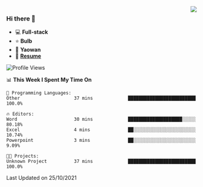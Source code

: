 <img align="right" src="https://github-readme-stats.vercel.app/api?username=LolipopJ&show_icons=true&count_private=true&hide_title=true&include_all_commits=true&theme=vue">

### Hi there 👋

- :computer: **Full-stack**
- :star: **Bulb**
- :pill: **Yaowan**
- :milky_way: [**Resume**](https://cdn.jsdelivr.net/gh/lolipopj/resume/export/resume-en.pdf)

<!--START_SECTION:waka-->
![Profile Views](http://img.shields.io/badge/Profile%20Views-5-blue)

📊 **This Week I Spent My Time On** 

```text
💬 Programming Languages: 
Other                    37 mins             █████████████████████████   100.0%

🔥 Editors: 
Word                     30 mins             ████████████████████░░░░░   80.18% 
Excel                    4 mins              ██░░░░░░░░░░░░░░░░░░░░░░░   10.74% 
Powerpoint               3 mins              ██░░░░░░░░░░░░░░░░░░░░░░░   9.09%

🐱‍💻 Projects: 
Unknown Project          37 mins             █████████████████████████   100.0%

```


 Last Updated on 25/10/2021
<!--END_SECTION:waka-->
